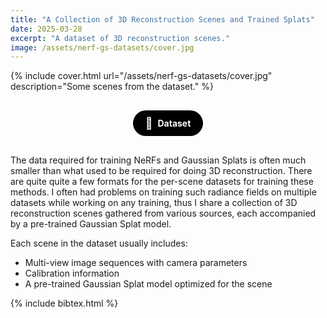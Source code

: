 ```yaml
---
title: "A Collection of 3D Reconstruction Scenes and Trained Splats"
date: 2025-03-28
excerpt: "A dataset of 3D reconstruction scenes."
image: /assets/nerf-gs-datasets/cover.jpg
---
```


{% include cover.html url="/assets/nerf-gs-datasets/cover.jpg" description="Some scenes from the dataset." %}

<div style="text-align: center; margin: 30px 0;">
  <a href="https://huggingface.co/datasets/rishitdagli/nerf-gs-datasets" target="_blank" rel="noopener" style="background-color: #000; color: #fff; padding: 10px 20px; border-radius: 30px; text-decoration: none; font-weight: bold; display: inline-flex; align-items: center; gap: 8px;">
    <span class="icon" style="font-size:18px">🤗</span> Dataset
  </a>
</div>

The data required for training NeRFs and Gaussian Splats is often much smaller than what used to be required for doing 3D reconstruction. There are quite quite a few formats for the per-scene datasets for training these methods. I often had problems on training such radiance fields on multiple datasets while working on any training, thus I share a collection of 3D reconstruction scenes gathered from various sources, each accompanied by a pre-trained Gaussian Splat model.

Each scene in the dataset usually includes:

- Multi-view image sequences with camera parameters
- Calibration information
- A pre-trained Gaussian Splat model optimized for the scene

{% include bibtex.html %}